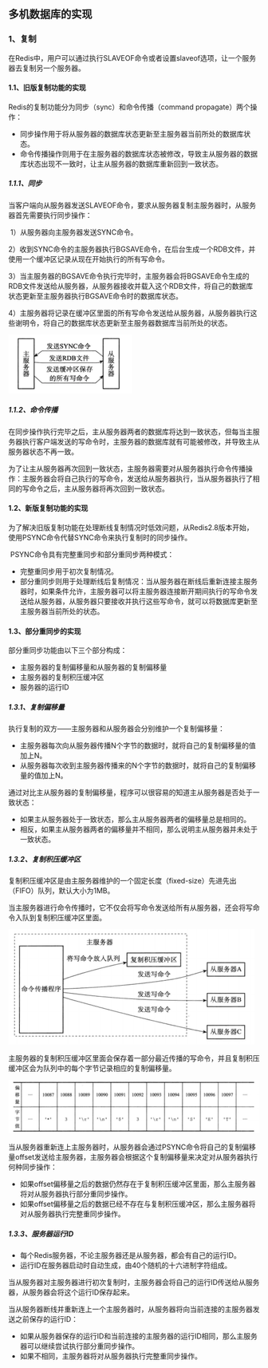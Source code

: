 ## 多机数据库的实现

### 1、复制

​		在Redis中，用户可以通过执行SLAVEOF命令或者设置slaveof选项，让一个服务器去复制另一个服务器。

#### 1.1、旧版复制功能的实现

Redis的复制功能分为同步（sync）和命令传播（command propagate）两个操作：

- 同步操作用于将从服务器的数据库状态更新至主服务器当前所处的数据库状态。
- 命令传播操作则用于在主服务器的数据库状态被修改，导致主从服务器的数据库状态出现不一致时，让主从服务器的数据库重新回到一致状态。

##### 1.1.1、同步

当客户端向从服务器发送SLAVEOF命令，要求从服务器复制主服务器时，从服务器首先需要执行同步操作：

​	1）从服务器向主服务器发送SYNC命令。

​	2）收到SYNC命令的主服务器执行BGSAVE命令，在后台生成一个RDB文件，并使用一个缓冲区记录从现在开始执行的所有写命令。

​	3）当主服务器的BGSAVE命令执行完毕时，主服务器会将BGSAVE命令生成的RDB文件发送给从服务器，从服务器接收并载入这个RDB文件，将自己的数据库状态更新至主服务器执行BGSAVE命令时的数据库状态。

​	4）主服务器将记录在缓冲区里面的所有写命令发送给从服务器，从服务器执行这些谢明令，将自己的数据库状态更新至主服务器数据库当前所处的状态。

<img src="../image/image-20210427102306126.png" alt="image-20210427102306126"  />

##### 1.1.2、命令传播

在同步操作执行完毕之后，主从服务器两者的数据库将达到一致状态，但每当主服务器执行客户端发送的写命令时，主服务器的数据库就有可能被修改，并导致主从服务器状态不再一致。

为了让主从服务器再次回到一致状态，主服务器需要对从服务器执行命令传播操作：主服务器会将自己执行的写命令，发送给从服务器执行，当从服务器执行了相同的写命令之后，主从服务器将再次回到一致状态。



#### 1.2、新版复制功能的实现

​		为了解决旧版复制功能在处理断线复制情况时低效问题，从Redis2.8版本开始，使用PSYNC命令代替SYNC命令来执行复制时的同步操作。

​		PSYNC命令具有完整重同步和部分重同步两种模式：

- 完整重同步用于初次复制情况。
- 部分重同步则用于处理断线后复制情况：当从服务器在断线后重新连接主服务器时，如果条件允许，主服务器可以将主服务器连接断开期间执行的写命令发送给从服务器，从服务器只要接收并执行这些写命令，就可以将数据库更新至主服务器当前所处的状态。



#### 1.3、部分重同步的实现

部分重同步功能由以下三个部分构成：

- 主服务器的复制偏移量和从服务器的复制偏移量
- 主服务器的复制积压缓冲区
- 服务器的运行ID

##### 1.3.1、复制偏移量

执行复制的双方——主服务器和从服务器会分别维护一个复制偏移量：

- 主服务器每次向从服务器传播N个字节的数据时，就将自己的复制偏移量的值加上N。
- 从服务器每次收到主服务器传播来的N个字节的数据时，就将自己的复制偏移量的值加上N。

通过对比主从服务器的复制偏移量，程序可以很容易的知道主从服务器是否处于一致状态：

- 如果主从服务器处于一致状态，那么主从服务器两者的偏移量总是相同的。
- 相反，如果主从服务器两者的偏移量并不相同，那么说明主从服务器并未处于一致状态。

##### 1.3.2、复制积压缓冲区

​	复制积压缓冲区是由主服务器维护的一个固定长度（fixed-size）先进先出（FIFO）队列，默认大小为1MB。

​	当主服务器进行命令传播时，它不仅会将写命令发送给所有从服务器，还会将写命令入队到复制积压缓冲区里面。

<img src="../image/image-20210427104009950.png" alt="image-20210427104009950" style="zoom:50%;" />

​	主服务器的复制积压缓冲区里面会保存着一部分最近传播的写命令，并且复制积压缓冲区会为队列中的每个字节记录相应的复制偏移量。

<img src="../image/image-20210427104204721.png" alt="image-20210427104204721" style="zoom:50%;" />

​	当从服务器重新连上主服务器时，从服务器会通过PSYNC命令将自己的复制偏移量offset发送给主服务器，主服务器会根据这个复制偏移量来决定对从服务器执行何种同步操作：

- 如果offset偏移量之后的数据仍然存在于复制积压缓冲区里面，那么主服务器将对从服务器执行部分重同步操作。
- 如果offset偏移量之后的数据已经不存在与复制积压缓冲区，那么主服务器将对从服务器执行完整重同步操作。

##### 1.3.3、服务器运行ID

- 每个Redis服务器，不论主服务器还是从服务器，都会有自己的运行ID。
- 运行ID在服务器启动时自动生成，由40个随机的十六进制字符组成。

当从服务器对主服务器进行初次复制时，主服务器会将自己的运行ID传送给从服务器，从服务器会将这个运行ID保存起来。	

当从服务器断线并重新连上一个主服务器时，从服务器将向当前连接的主服务器发送之前保存的运行ID：

- 如果从服务器保存的运行ID和当前连接的主服务器的运行ID相同，那么主服务器可以继续尝试执行部分重同步操作。
- 如果不相同，主服务器将对从服务器执行完整重同步操作。



